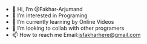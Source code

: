 - 👋 Hi, I’m @Fakhar-Arjumand
- 👀 I’m interested in Programing
- 🌱 I’m currently learning by Online Videos
- 💞️ I’m looking to collab with other programers 
- 📫 How to reach me Email:isfakharhere@gmail.com 

<!---
Fakhar-Arjumand/Fakhar-Arjumand is a ✨ special ✨ repository because its `README.md` (this file) appears on your GitHub profile.
You can click the Preview link to take a look at your changes.
--->
